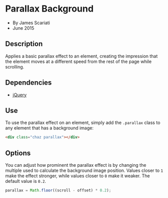 # Parallax Background
* By James Scariati
* June 2015

## Description
Applies a basic parallax effect to an element, creating the impression that the element moves at a different speed from the rest of the page while scrolling.

## Dependencies
* [jQuery](http://jquery.org/)

## Use
To use the parallax effect on an element, simply add the `.parallax` class to any element that has a background image:

```html
<div class="chaz parallax"></div>
``` 

## Options
You can adjust how prominent the parallax effect is by changing the multiple used to calculate the background image position. Values closer to `1` make the effect stronger, while values closer to `0` make it weaker. The default value is `0.2`.

```javascript
parallax = Math.floor((scroll - offset) * 0.2);
```

